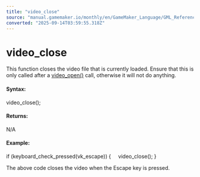 ```yaml
---
title: "video_close"
source: "manual.gamemaker.io/monthly/en/GameMaker_Language/GML_Reference/Drawing/Videos/video_close.htm"
converted: "2025-09-14T03:59:55.318Z"
---
```


# video\_close

This function closes the video file that is currently loaded. Ensure that this is only called after a [video\_open()](video_open.md) call, otherwise it will not do anything.

#### Syntax:

video\_close();

#### Returns:

N/A

#### Example:

if (keyboard\_check\_pressed(vk\_escape))
{
    video\_close();
}

The above code closes the video when the Escape key is pressed.